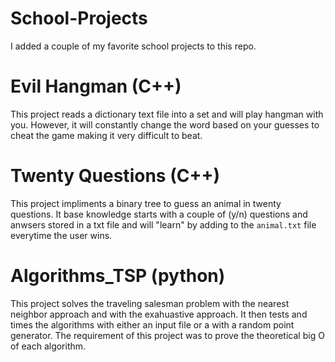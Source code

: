 # School-Projects

I added a couple of my favorite school projects to this repo.



# Evil Hangman (C++)
This project reads a dictionary text file into a set and will play hangman with you. However, it will constantly 
change the word based on your guesses to cheat the game making it very difficult to beat. 


# Twenty Questions (C++)
This project impliments a binary tree to guess an animal in twenty questions. It base knowledge starts with a couple of (y/n) questions and anwsers stored in a txt file
and will "learn" by adding to the `animal.txt` file everytime the user wins. 


# Algorithms_TSP (python)
This project solves the traveling salesman problem with the nearest neighbor approach and with the exahuastive approach. It then tests and times the 
algorithms with either an input file or a with a random point generator. The requirement of this project was to prove the theoretical big O of each algorithm. 

